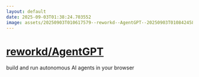 ```yaml
---
layout: default
date: 2025-09-03T01:38:24.703552
image: assets/20250903T010617579--reworkd--AgentGPT--20250903T010842458--cropped.png
---
```


# [reworkd/AgentGPT](https://github.com/reworkd/AgentGPT)

build and run autonomous AI agents in your browser
